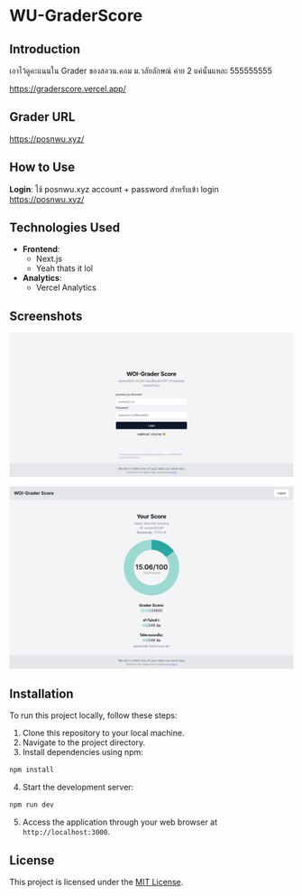 # WU-GraderScore

## Introduction

เอาไว้ดูคะแนนใน Grader ของสอวน.คอม ม.วลัยลักษณ์ ค่าย 2 แค่นั้นแหละ 555555555  

https://graderscore.vercel.app/

## Grader URL
https://posnwu.xyz/


## How to Use

**Login**: ใช้ posnwu.xyz account + password สำหรับเข้า login https://posnwu.xyz/


## Technologies Used

- **Frontend**:
  - Next.js
  - Yeah thats it lol
- **Analytics**:
  - Vercel Analytics

## Screenshots

![App Screenshot](https://raw.githubusercontent.com/rbunpat/WU-GraderScore/main/graderscore-loginpage.png)

![App Screenshot](https://raw.githubusercontent.com/rbunpat/WU-GraderScore/main/graderscore-loggedin.png)

## Installation

To run this project locally, follow these steps:

1. Clone this repository to your local machine.
2. Navigate to the project directory.
3. Install dependencies using npm:

```bash
npm install
```

4. Start the development server:

```bash
npm run dev
```

5. Access the application through your web browser at `http://localhost:3000`.


## License

This project is licensed under the [MIT License](LICENSE).
